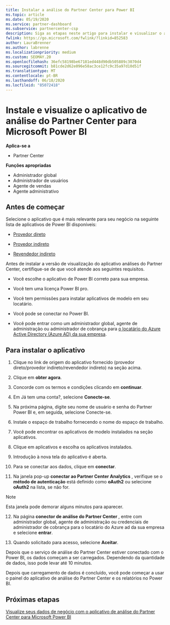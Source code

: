 ```yaml
---
title: Instalar a análise do Partner Center para Power BI
ms.topic: article
ms.date: 05/19/2020
ms.service: partner-dashboard
ms.subservice: partnercenter-csp
description: Siga as etapas neste artigo para instalar e visualizar o aplicativo de análise do Partner Center para Power BI (para parceiros diretos no CSP).
fwlink: https://go.microsoft.com/fwlink/?linkid=852583
author: LauraBrenner
ms.author: labrenne
ms.localizationpriority: medium
ms.custom: SEOMAY.20
ms.openlocfilehash: 36efc58198be67181ed448d90db505889c3070d4
ms.sourcegitcommit: b81cde2d62e096e58ac3ce12fc9c35a97d10d51f
ms.translationtype: MT
ms.contentlocale: pt-BR
ms.lasthandoff: 06/18/2020
ms.locfileid: "85072418"
---
```

# <a name="install-and-preview-the-partner-center-analytics-app-for-microsoft-power-bi"></a>Instale e visualize o aplicativo de análise do Partner Center para Microsoft Power BI

**Aplica-se a**

- Partner Center

**Funções apropriadas**
-   Administrador global
-   Administrador de usuários
-   Agente de vendas
-   Agente administrativo

## <a name="before-you-begin"></a>Antes de começar

Selecione o aplicativo que é mais relevante para seu negócio na seguinte lista de aplicativos de Power BI disponíveis:
- [Provedor direto](https://appsource.microsoft.com/en-us/product/power-bi/partnercenteranalytics.direct_provider_partner_analytics)

- [Provedor indireto](https://appsource.microsoft.com/en-us/product/power-bi/partnercenteranalytics.indirect_provider_partner_analytics)

- [Revendedor indireto](https://appsource.microsoft.com/en-us/product/power-bi/partnercenteranalytics.indirect_reseller_partner_analytics)

Antes de instalar a versão de visualização do aplicativo análises do Partner Center, certifique-se de que você atende aos seguintes requisitos.

- Você escolhe o aplicativo de Power BI correto para sua empresa.

- Você tem uma licença Power BI pro.

- Você tem permissões para instalar aplicativos de modelo em seu locatário.

- Você pode se conectar no Power BI.

- Você pode entrar como um administrador global, agente de administração ou administrador de cobrança para [o locatário do Azure Active Directory (Azure AD) da sua empresa](azure-active-directory-tenants-and-partner-center.md).

## <a name="to-install-the-app"></a>Para instalar o aplicativo

1. Clique no link de origem do aplicativo fornecido (provedor direto/provedor indireto/revendedor indireto) na seção acima.

2. Clique em **obter agora**. 

3. Concorde com os termos e condições clicando em **continuar**.

4. Em Já tem uma conta?, selecione **Conecte-se**.

5. Na próxima página, digite seu nome de usuário e senha do Partner Power BI e, em seguida, selecione Conecte-se.

6. Instale o espaço de trabalho fornecendo o nome do espaço de trabalho.

7. Você pode encontrar os aplicativos de modelo instalados na seção aplicativos.

8. Clique em aplicativos e escolha os aplicativos instalados.

9. Introdução à nova tela do aplicativo é aberta.

10. Para se conectar aos dados, clique em **conectar**.

11. Na janela pop-up **conectar ao Partner Center Analytics** , verifique se o **método de autenticação** está definido como **oAuth2** ou selecione **oAuth2** na lista, se não for. 

> [!NOTE]  
>  Esta janela pode demorar alguns minutos para aparecer.

12. Na página **conector de análise do Partner Center** , entre com administrador global, agente de administração ou credenciais de administrador de cobrança para o locatário do Azure ad da sua empresa e selecione **entrar**.
 
13. Quando solicitado para acesso, selecione **Aceitar**. 

Depois que o serviço de análise do Partner Center estiver conectado com o Power BI, os dados começam a ser carregados. Dependendo da quantidade de dados, isso pode levar até 10 minutos. 

Depois que carregamento de dados é concluído, você pode começar a usar o painel do aplicativo de análise do Partner Center e os relatórios no Power BI.

## <a name="next-steps"></a>Próximas etapas

[Visualize seus dados de negócio com o aplicativo de análise do Partner Center para Microsoft Power BI](power-bi-app-for-direct-partners-use.md)
